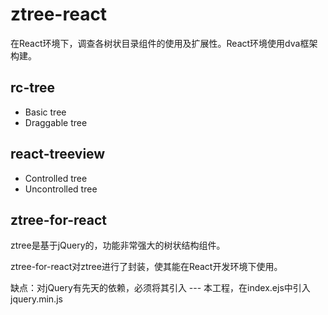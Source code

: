 # ztree-react
在React环境下，调查各树状目录组件的使用及扩展性。React环境使用dva框架构建。

## rc-tree
- Basic tree
- Draggable tree

## react-treeview
- Controlled tree
- Uncontrolled tree

## ztree-for-react
ztree是基于jQuery的，功能非常强大的树状结构组件。

ztree-for-react对ztree进行了封装，使其能在React开发环境下使用。

缺点：对jQuery有先天的依赖，必须将其引入 --- 本工程，在index.ejs中引入jquery.min.js

